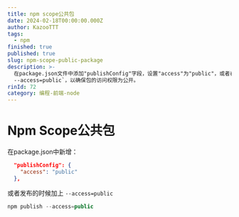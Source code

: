```yaml
---
title: npm scope公共包
date: 2024-02-18T00:00:00.000Z
author: KazooTTT
tags:
  - npm
finished: true
published: true
slug: npm-scope-public-package
description: >-
  在package.json文件中添加"publishConfig"字段，设置"access"为"public"，或者在发布时使用命令`npm publish
  --access=public`，以确保包的访问权限为公开。
rinId: 72
category: 编程-前端-node
---
```


# Npm Scope公共包

在package.json中新增：

```json
  "publishConfig": {
    "access": "public"
  },
```

或者发布的时候加上 `--access=public`

```javascript
npm publish --access=public
```
